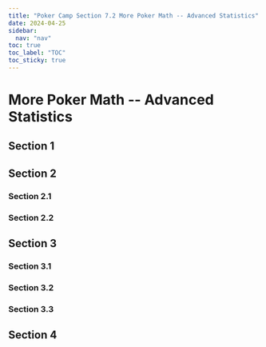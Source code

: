 ```yaml
---
title: "Poker Camp Section 7.2 More Poker Math -- Advanced Statistics"
date: 2024-04-25
sidebar:
  nav: "nav"
toc: true
toc_label: "TOC"
toc_sticky: true
---
```


# More Poker Math -- Advanced Statistics

## Section 1

## Section 2
### Section 2.1
### Section 2.2


## Section 3
### Section 3.1
### Section 3.2
### Section 3.3

## Section 4
